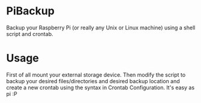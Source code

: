 PiBackup
========

Backup your Raspberry Pi (or really any Unix or Linux machine) using a shell script and crontab. 

Usage
========

First of all mount your external storage device. Then modify the script to backup your desired files/directories and desired backup location and create a new crontab using the syntax in Crontab Configuration. It's easy as pi :P

